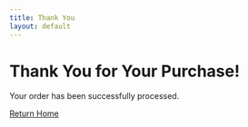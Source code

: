 ```yaml
---
title: Thank You
layout: default
---
```


<div class="container text-center">
  <h1>Thank You for Your Purchase!</h1>
  <p>Your order has been successfully processed.</p>
  <a href="/" class="btn btn-primary">Return Home</a>
</div>
